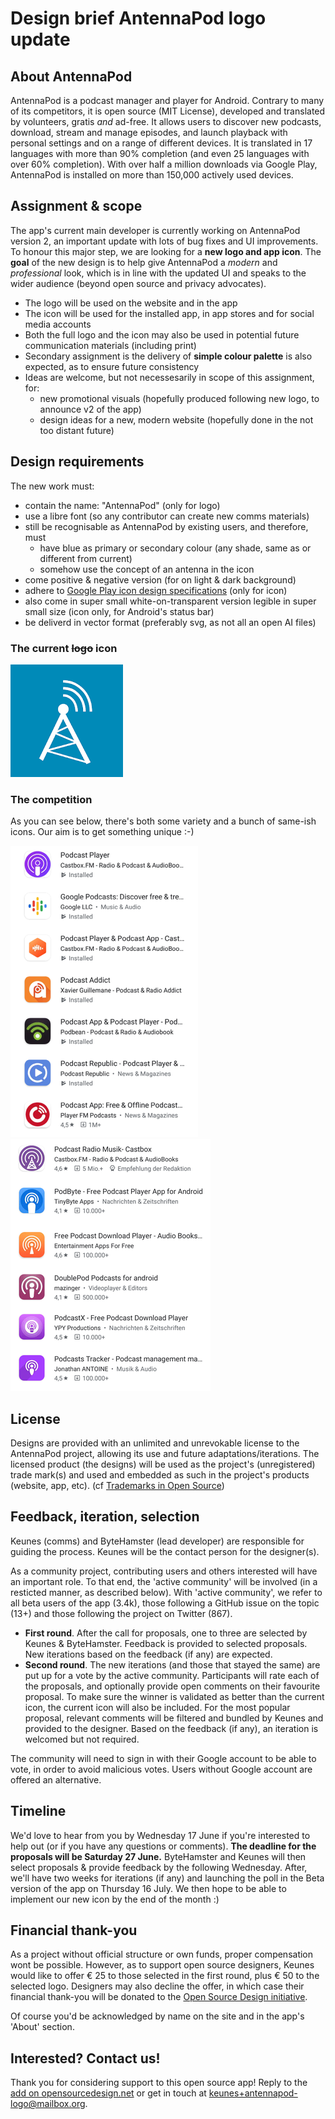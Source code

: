 # Design brief AntennaPod logo update

## About AntennaPod

AntennaPod is a podcast manager and player for Android. Contrary to many of its competitors, it is open source (MIT License), developed and translated by volunteers, gratis *and* ad-free. It allows users to discover new podcasts, download, stream and manage episodes, and launch playback with personal settings and on a range of different devices. It is translated in 17 languages with more than 90% completion (and even 25 languages with over 60% completion). With over half a million downloads via Google Play, AntennaPod is installed on more than 150,000 actively used devices.

## Assignment & scope

The app's current main developer is currently working on AntennaPod version 2, an important update with lots of bug fixes and UI improvements. To honour this major step, we are looking for a **new logo and app icon**. The **goal** of the new design is to help give AntennaPod a *modern* and *professional* look, which is in line with the updated UI and speaks to the wider audience (beyond open source and privacy advocates).

- The logo will be used on the website and in the app
- The icon will be used for the installed app, in app stores and for social media accounts
- Both the full logo and the icon may also be used in potential future communication materials (including print)
- Secondary assignment is the delivery of **simple colour palette** is also expected, as to ensure future consistency
- Ideas are welcome, but not necessesarily in scope of this assignment, for:
    - new promotional visuals (hopefully produced following new logo, to announce v2 of the app)
    - design ideas for a new, modern website (hopefully done in the not too distant future)

## Design requirements

The new work must:

- contain the name: "AntennaPod" (only for logo)
- use a libre font (so any contributor can create new comms materials)
- still be recognisable as AntennaPod by existing users, and therefore, must
    - have blue as primary or secondary colour (any shade, same as or different from current)
    - somehow use the concept of an antenna in the icon
- come positive & negative version (for on light & dark background)
- adhere to [Google Play icon design specifications](<https://developer.android.com/google-play/resources/icon-design-specifications>) (only for icon)
- also come in super small white-on-transparent version legible in super small size (icon only, for Android's status bar)
- be deliverd in vector format (preferably svg, as not all an open AI files)

### The current ~~logo~~ icon
<img src="AP-brief_current-icon.png" />

### The competition

As you can see below, there's both some variety and a bunch of same-ish icons. Our aim is to get something unique :-)

<img src="AP-brief_competition1.png" /> <img src="AP-brief_competition2.png" />

## License

Designs are provided with an unlimited and unrevokable license to the AntennaPod project, allowing its use and future adaptations/iterations. The licensed product (the designs) will be used as the project's (unregistered) trade mark(s) and used and embedded as such in the project's products (website, app, etc). (cf [Trademarks in Open Source](<https://google.github.io/opencasebook/trademarks/>))

## Feedback, iteration, selection

Keunes (comms) and ByteHamster (lead developer) are responsible for guiding the process. Keunes will be the contact person for the designer(s).

As a community project, contributing users and others interested will have an important role. To that end, the 'active community' will be involved (in a resticted manner, as described below). With 'active community', we refer to all beta users of the app (3.4k), those following a GitHub issue on the topic (13+) and those following the project on Twitter (867).

- **First round**. After the call for proposals, one to three are selected by Keunes & ByteHamster. Feedback is provided to selected proposals. New iterations based on the feedback (if any) are expected.
- **Second round**. The new iterations (and those that stayed the same) are put up for a vote by the active community. Participants will rate each of the proposals, and optionally provide open comments on their favourite proposal. To make sure the winner is validated as better than the current icon, the current icon will also be included. For the most popular proposal, relevant comments will be filtered and bundled by Keunes and provided to the designer. Based on the feedback (if any), an iteration is welcomed but not required.

The community will need to sign in with their Google account to be able to vote, in order to avoid malicious votes. Users without Google account are offered an alternative.

## Timeline

We'd love to hear from you by Wednesday 17 June if you're interested to help out (or if you have any questions or comments). **The deadline for the proposals will be Saturday 27 June.** ByteHamster and Keunes will then select proposals & provide feedback by the following Wednesday. After, we'll have two weeks for iterations (if any) and launching the poll in the Beta version of the app on Thursday 16 July. We then hope to be able to implement our new icon by the end of the month :)

## Financial thank-you

As a project without official structure or own funds, proper compensation wont be possible. However, as to support open source designers, Keunes would like to offer € 25 to those selected in the first round, plus € 50 to the selected logo. Designers may also decline the offer, in which case their financial thank-you will be donated to the [Open Source Design initiative](<https://opencollective.com/opensourcedesign>).

Of course you'd be acknowledged by name on the site and in the app's 'About' section.

## Interested? Contact us!
Thank you for considering support to this open source app! Reply to the [add on opensourcedesign.net](https://opensourcedesign.net/jobs/jobs/2020-05-26-new-logo-to-go-with-major-app-update) or get in touch at [keunes+antennapod-logo@mailbox.org](mailto:keunes+antennapod-logo@mailbox.org).

